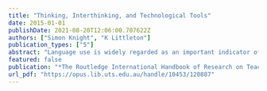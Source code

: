 ```yaml
---
title: "Thinking, Interthinking, and Technological Tools"
date: 2015-01-01
publishDate: 2021-08-20T12:06:00.707622Z
authors: ["Simon Knight", "K Littleton"]
publication_types: ["5"]
abstract: "Language use is widely regarded as an important indicator of high quality learning and reasoning ability. Yet this masks an irony: language is fundamentally a social, collaborative tool, yet despite the widespread recognition of its importance in relation to learning, the role of dialogue is undervalued in learning contexts. In this chapter we argue that to see language as only a tool for individual thought presents a limited view of its transformative power. This power, we argue, lies in the ways in which dialogue is used to interthink – that is, to think together, to build knowledge co-constructively through our shared understanding. Technology can play an important role in resourcing thinking through the provision of information, and support to provide a space to think alone. It can moreover provide significant support for learners to build shared representations together, particularly through giving learners access to a wealth of ‘given’ inter-related texts which resource the co-construction of knowledge."
featured: false
publication: "*The Routledge International Handbook of Research on Teaching Thinking łdots*"
url_pdf: "https://opus.lib.uts.edu.au/handle/10453/120887"
---
```


